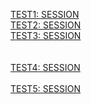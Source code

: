 <a href="intent://mmoreti.github.io/session#Intent;scheme=https;package=net.tobelive.tobelive;end">TEST1: SESSION</a>
<br>
<a href="intent://mmoreti.github.io/session#Intent;scheme=https;package=net.tobelive.tobelive.tobelive;end">TEST2: SESSION</a>
<br>
<a href="https://mmoreti.github.io/auth/sign-up/test@2mundos.net">TEST3: SESSION</a>
<br>
<br>
<br>
<a href="https://develop.2belive.2belive.net/auth/sign-up/test@2mundos.net">TEST4: SESSION</a>
<br>
<br>
<a href="https://develop.2belive.2belive.net/mpm/auth/sign-up/test@2mundos.net">TEST5: SESSION</a>

